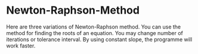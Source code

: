 # Newton-Raphson-Method
Here are three variations of Newton-Raphson method. You can use the method for finding the roots of an equation. 
You may change number of iterations or tolerance interval.
By using constant slope, the programme will work faster.
